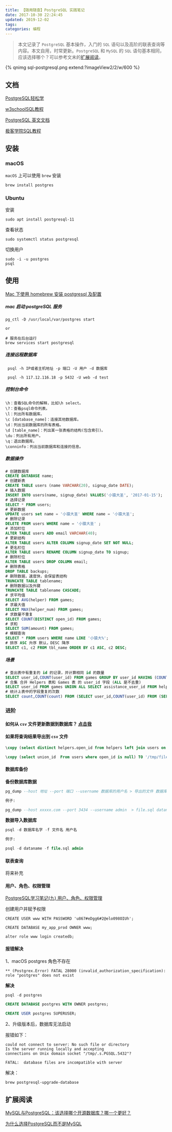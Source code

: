 ```yaml
---
title: 【随用随查】PostgreSQL 实践笔记
date: 2017-10-30 22:24:45
updated: 2019-12-02
tags:
categories: 编程
---
```


> 本文记录了 `PostgreSQL` 基本操作，入门的 `SQL` 语句以及高阶的联表查询等内容。本文自用，时常更新。`PostgreSQL` 和 `MySQL` 的 `SQL` 语句基本相同，应该选择哪个？可以参考文末的[扩展阅读](#扩展阅读)。

{% qnimg sql-postgresql.png extend:?imageView2/2/w/600 %}

## 文档
[PostgreSQL轻松学](https://pg.sjk66.com/)

[w3schoolSQL教程](http://www.w3school.com.cn/sql/sql_func_format.asp)

[PostgreSQL 英文文档](https://www.postgresql.org/docs/9.6/static/reference.html)

[极客学院SQL教程](http://wiki.jikexueyuan.com/project/sql/)

## 安装

### macOS

`macOS` 上可以使用 `brew` 安装

```shell
brew install postgres
```

### Ubuntu

安装

```shell
sudo apt install postgresql-11
```

查看状态

```shell
sudo systemctl status postgresql
```

切换用户

```shell
sudo -i -u postgres
psql
```

## 使用

[Mac 下使用 homebrew 安装 postgresql 及配置](http://blog.everlose.com/mac-homebrew-postgresql.html) 

##### mac 启动 postgreSQL 服务

```shell
pg_ctl -D /usr/local/var/postgres start

or

# 服务在后台运行
brew services start postgresql
```
##### 连接远程数据库

```
 psql -h IP或者主机地址 -p 端口 -U 用户 -d 数据库
 
 psql -h 117.12.116.18 -p 5432 -U web -d test
```
##### 控制台命令
```
\h：查看SQL命令的解释，比如\h select。
\?：查看psql命令列表。
\l：列出所有数据库。
\c [database_name]：连接其他数据库。
\d：列出当前数据库的所有表格。
\d [table_name]：列出某一张表格的结构(包含索引)。
\du：列出所有用户。
\q：退出数据库。
\conninfo：列出当前数据库和连接的信息。
```
##### 数据操作
```sql
# 创建数据库
CREATE DATABASE name;
# 创建新表 
CREATE TABLE users (name VARCHAR(20), signup_date DATE);
# 插入数据 
INSERT INTO users(name, signup_date) VALUES('小猿大圣', '2017-01-15');
# 选择记录 
SELECT * FROM users;
# 更新数据 
UPDATE users set name = '小猿大圣' WHERE name = '小猿大圣';
# 删除记录 
DELETE FROM users WHERE name = '小猿大圣' ;
# 添加栏位 
ALTER TABLE users ADD email VARCHAR(40);
# 更新结构 
ALTER TABLE users ALTER COLUMN signup_date SET NOT NULL;
# 更名栏位 
ALTER TABLE users RENAME COLUMN signup_date TO signup;
# 删除栏位 
ALTER TABLE users DROP COLUMN email;
# 删除表格 
DROP TABLE backups;
# 删除数据，速度快，会保留表结构
TRUNCATE TABLE tablename;
# 删除数据以及外键
TRUNCATE TABLE tablename CASCADE;
# 求平均值
SELECT AVG(helper) FROM games;
# 求最大值
SELECT MAX(helper_num) FROM games;
# 求数量不重复
SELECT COUNT(DISTINCT open_id) FROM games;
# 求和
SELECT SUM(amount) FROM games; 
# 模糊查询
SELECT * FROM users WHERE name LIKE '小猿大%';
# 排序 ASC 升序 默认，DESC 降序
SELECT c1, c2 FROM tbl_name ORDER BY c1 ASC, c2 DESC;
```

##### 场景

```sql
# 查出表中有重复的 id 的记录，并计算相同 id 的数量
SELECT user_id,COUNT(user_id) FROM games GROUP BY user_id HAVING (COUNT(user_id)>1)
# 合集 合并 Helpers 表和 Games 表 的 user_id 字段 (ALL 是不去重)
SELECT user_id FROM games UNION ALL SELECT assistance_user_id FROM helpers;
# 统计上表中的字段重复的次数
SELECT count,COUNT(count) FROM (SELECT user_id,COUNT(user_id) FROM (SELECT user_id FROM games UNION ALL SELECT assistance_user_id FROM helpers ) AS foo;
```

### 进阶
#### 如何从 `csv` 文件更新数据到数据库？ [点击我](https://stackoverflow.com/questions/8910494/how-to-update-selected-rows-with-values-from-a-csv-file-in-postgres)

#### 如果将查询结果导出到 `csv` 文件
```sql
\copy (select distinct helpers.open_id from helpers left join users on helpers.open_id = users.open_id  where users.open_id is null union select open_id from users where id in (select user_id from exchanges)) TO '/tmp/rm_openid.csv' (format CSV);
```

```sql
\copy (select union_id  From users where open_id is null) TO '/tmp/filename.csv' (format CSV);
```

#### 数据库备份

**备份数据库数据**

```sql
pg_dump --host 地址 --port 端口 --username 数据库的用户名 > 导出的文件 数据库名字

例子:

pg_dump --host xxxxx.com --port 3434 --username admin  > file.sql dataname
```
**数据导入数据库**

```sql
psql -d 数据库名字 -f 文件名 用户名

例子:

psql -d dataname -f file.sql admin
```

#### 联表查询

将来补充

#### 用户、角色、权限管理
[PostgreSQL学习笔记(九) 用户、角色、权限管理](http://www.jianshu.com/p/b09d0b29faa9)

创建用户并赋予权限

```ebnf
CREATE USER www WITH PASSWORD 'u867#eDgg6#2@elo098OIUh';

CREATE DATABASE my_app_prod OWNER www;

alter role www login createdb;

```

#### 报错解决

1、macOS postgres 角色不存在

```shell
** (Postgrex.Error) FATAL 28000 (invalid_authorization_specification): role "postgres" does not exist
```

**解决**

```sql
psql -d postgres

CREATE DATABASE postgres WITH OWNER postgres;

CREATE USER postgres SUPERUSER;
```

2、升级版本后，数据库无法启动

报错如下：

```
could not connect to server: No such file or directory
Is the server running locally and accepting
connections on Unix domain socket "/tmp/.s.PGSQL.5432"?

FATAL:  database files are incompatible with server
```

解决：

```shell
brew postgresql-upgrade-database
```



## 扩展阅读

[MySQL与PostgreSQL：该选择哪个开源数据库？哪一个更好？](http://www.infoq.com/cn/news/2013/12/mysql-vs-postgresql)

[为什么选择PostgreSQL而不是MySQL](http://www.infoq.com/cn/news/2015/03/why-postgresql-not-mysql)



